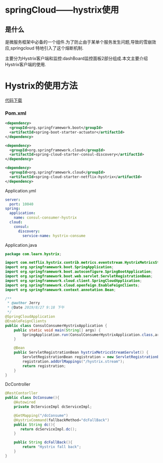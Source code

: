 # springCloud——hystrix使用

## 是什么

是微服务框架中必备的一个组件.为了防止由于某单个服务发生问题,导致的雪崩效应,springcloud 特地引入了这个熔断机制.

主要分为Hystrix客户端和监控:dashBoard监控面板2部分组成.本文主要介绍Hystrix客户端的使用.

# Hystrix的使用方法

[代码下载](https://github.com/JerryDtj/springcloudgreenwich/tree/master/consul-hystrix-consumer)

### Pom.xml

```xml
<dependency>
  <groupId>org.springframework.boot</groupId>
  <artifactId>spring-boot-starter-actuator</artifactId>
</dependency>

<dependency>
  <groupId>org.springframework.cloud</groupId>
  <artifactId>spring-cloud-starter-consul-discovery</artifactId>
</dependency>

<dependency>
  <groupId>org.springframework.cloud</groupId>
  <artifactId>spring-cloud-starter-netflix-hystrix</artifactId>
</dependency>
```

Application.yml

```yaml
server:
  port: 10040
spring:
  application:
    name: consul-consumer-hystrix
  cloud:
    consul:
      discovery:
        service-name: hystrix-consume
```

Application.java

```java
package com.learn.hystrix;

import com.netflix.hystrix.contrib.metrics.eventstream.HystrixMetricsStreamServlet;
import org.springframework.boot.SpringApplication;
import org.springframework.boot.autoconfigure.SpringBootApplication;
import org.springframework.boot.web.servlet.ServletRegistrationBean;
import org.springframework.cloud.client.SpringCloudApplication;
import org.springframework.cloud.openfeign.EnableFeignClients;
import org.springframework.context.annotation.Bean;

/**
 * @author Jerry
 * @Date 2019/8/27 9:18 下午
 */
@SpringCloudApplication
@EnableFeignClients
public class ConsulConsumerHystrixApplication {
    public static void main(String[] args) {
        SpringApplication.run(ConsulConsumerHystrixApplication.class,args);
    }

    @Bean
    public ServletRegistrationBean hystrixMetricsStreamServlet() {
        ServletRegistrationBean registration = new ServletRegistrationBean(new HystrixMetricsStreamServlet());
        registration.addUrlMappings("/hystrix.stream");
        return registration;
    }
}

```

DcController

```java
@RestContorller
public class DcConsume(){
    @Autowired
    private DcServiceImpl dcServiceImpl;

    @GetMapping("/dcConsume")
    @HystrixCommand(fallbackMethod="dcFallBack")
    public String dc(){
       return dcServiceImpl.dc();
    }

    public String dcFallBack(){
        return "Hystrix fall back";
    }
}
```